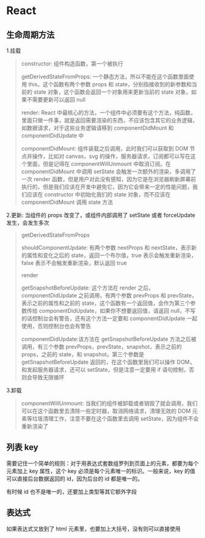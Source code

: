 # React

## 生命周期方法

1.挂载

> constructor: 组件构造函数，第一个被执行
>
> getDerivedStateFromProps: 一个静态方法，所以不能在这个函数里面使用 this，这个函数有两个参数 props 和 state，分别指接收到的新参数和当前的 state 对象，这个函数会返回一个对象用来更新当前的 state 对象，如果不需要更新可以返回 null
>
> render: React 中最核心的方法，一个组件中必须要有这个方法，纯函数，里面只做一件事，就是返回需要渲染的东西，不应该包含其它的业务逻辑，如数据请求，对于这些业务逻辑请移到 componentDidMount 和 componentDidUpdate 中
>
> componentDidMount: 组件装载之后调用，此时我们可以获取到 DOM 节点并操作，比如对 canvas，svg 的操作，服务器请求，订阅都可以写在这个里面，但是记得在 componentWillUnmount 中取消订阅。在 componentDidMount 中调用 setState 会触发一次额外的渲染，多调用了一次 render 函数，但是用户对此没有感知，因为它是在浏览器刷新屏幕前执行的，但是我们应该在开发中避免它，因为它会带来一定的性能问题，我们应该在 constructor 中初始化我们的 state 对象，而不应该在 componentDidMount 调用 state 方法

2.更新: 当组件的 props 改变了，或组件内部调用了 setState 或者 forceUpdate 发生，会发生多次

> getDerivedStateFromProps
>
> shouldComponentUpdate: 有两个参数 nextProps 和 nextState，表示新的属性和变化之后的 state，返回一个布尔值，true 表示会触发重新渲染，false 表示不会触发重新渲染，默认返回 true
>
> render
>
> getSnapshotBeforeUpdate: 这个方法在 render 之后，componentDidUpdate 之前调用，有两个参数 prevProps 和 prevState，表示之前的属性和之前的 state，这个函数有一个返回值，会作为第三个参数传给 componentDidUpdate，如果你不想要返回值，请返回 null，不写的话控制台会有警告，还有这个方法一定要和 componentDidUpdate 一起使用，否则控制台也会有警告
>
> componentDidUpdate:该方法在 getSnapshotBeforeUpdate 方法之后被调用，有三个参数 prevProps，prevState，snapshot，表示之前的 props，之前的 state，和 snapshot。第三个参数是 getSnapshotBeforeUpdate 返回的，在这个函数里我们可以操作 DOM，和发起服务器请求，还可以 setState，但是注意一定要用 if 语句控制，否则会导致无限循环

3.卸载

> componentWillUnmount: 当我们的组件被卸载或者销毁了就会调用，我们可以在这个函数里去清除一些定时器，取消网络请求，清理无效的 DOM 元素等垃圾清理工作，注意不要在这个函数里去调用 setState，因为组件不会重新渲染了

## 列表 key

需要记住一个简单的规则：对于用表达式套数组罗列到页面上的元素，都要为每个元素加上 key 属性，这个 key 必须是每个元素唯一的标识。一般来说，key 的值可以直接后台数据返回的 id，因为后台的 id 都是唯一的。

有时候 id 也不是唯一的，还要加上类型等其它额外字段

## 表达式

如果表达式又放到了 html 元素里，也要加上大括号，没有则可以直接使用
